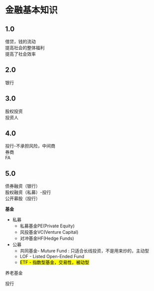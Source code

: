 # 金融基本知识

## 1.0

借贷，钱的流动  
提高社会的整体福利  
提高了社会效率  

## 2.0

银行  

## 3.0

股权投资  
投资人

## 4.0

投行-不承担风险，中间商  
券商  
FA  

## 5.0

债券融资（银行）  
股权融资（私募）-投行  
公开募股（投行）  

**基金**  

* 私募
  * 私募基金PE(Private Equity)  
  * 风投基金VC(Venture Capital)  
  * 对冲基金HF(Hedge Funds)  
* 公募
  * 共同基金- Muture Fund : 只适合长线投资，不是用来炒的，主动型
  * LOF - Listed Open-Ended Fund
  * <mark>ETF - 指数型基金，交易性，被动型

养老基金  


投行
